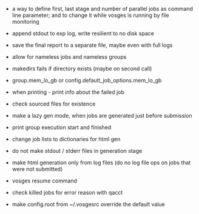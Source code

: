 - a way to define first, last stage and number of parallel jobs as command line parameter; and to change it while vosges is running by file monitoring
- append stdout to exp log, write resilient to no disk space
- save the final report to a separate file, maybe even with full logs

- allow for nameless jobs and nameless groups
- makedirs fails if directory exists (maybe on second call)
- group.mem_lo_gb or config.default_job_options.mem_lo_gb
- when printing - print info about the failed job
- check sourced files for existence
- make a lazy gen mode, when jobs are generated just before submission
- print group execution start and finished

- change job lists to dictionaries for html gen

- do not make stdout / stderr files in generation stage

- make html generation only from log files (do no log file ops on jobs that were not submitted)
- vosges resume command
- check killed jobs for error reason with qacct

- make config.root from ~/.vosgesrc override the default value
